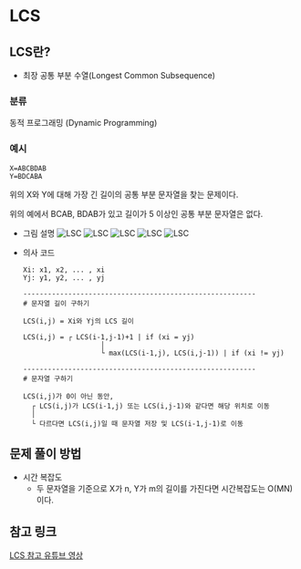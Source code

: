 # LCS

## LCS란?

- 최장 공통 부분 수열(Longest Common Subsequence)

### 분류

동적 프로그래밍 (Dynamic Programming)

### 예시

```
X=ABCBDAB
Y=BDCABA
```

위의 X와 Y에 대해 가장 긴 길이의 공통 부분 문자열을 찾는 문제이다.

위의 예에서 BCAB, BDAB가 있고 길이가 5 이상인 공통 부분 문자열은 없다.

- 그림 설명
  ![LSC](LSC1.png)
  ![LSC](LSC2.png)
  ![LSC](LSC3.png)
  ![LSC](LSC4.png)
  ![LSC](LSC5.png)

- 의사 코드
  ```
  Xi: x1, x2, ... , xi
  Yj: y1, y2, ... , yj

  ---------------------------------------------------------
  # 문자열 길이 구하기

  LCS(i,j) = Xi와 Yj의 LCS 길이

  LCS(i,j) = ┌ LCS(i-1,j-1)+1 | if (xi = yj)
  					 │
  					 └ max(LCS(i-1,j), LCS(i,j-1)) | if (xi != yj)

  ---------------------------------------------------------
  # 문자열 구하기

  LCS(i,j)가 0이 아닌 동안,
  	┌ LCS(i,j)가 LCS(i-1,j) 또는 LCS(i,j-1)와 같다면 해당 위치로 이동
  	│
  	└ 다르다면 LCS(i,j)일 때 문자열 저장 및 LCS(i-1,j-1)로 이동
  ```

## 문제 풀이 방법

- 시간 복잡도
  - 두 문자열을 기준으로 X가 n, Y가 m의 길이를 가진다면 시간복잡도는 O(MN)이다.

## 참고 링크

[LCS 참고 유튜브 영상](https://youtu.be/EAXDUxVYquY?si=OcURhKUIIYbb1KVu)
